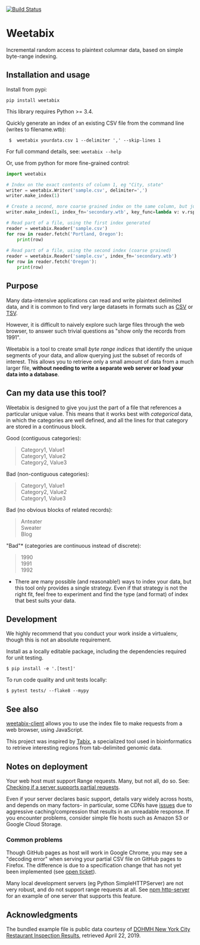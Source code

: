[![Build Status](https://travis-ci.org/abought/weetabix.svg?branch=master)](https://travis-ci.org/abought/weetabix)

# Weetabix

Incremental random access to plaintext columnar data, based on simple byte-range indexing. 

## Installation and usage

Install from pypi:

`pip install weetabix`

This library requires Python >= 3.4.

Quickly generate an index of an existing CSV file from the command line (writes to filename.wtb):

` $  weetabix yourdata.csv 1 --delimiter ',' --skip-lines 1`

For full command details, see: 
`weetabix --help`


Or, use from python for more fine-grained control:
```python
import weetabix

# Index on the exact contents of column 1, eg "City, state"
writer = weetabix.Writer('sample.csv', delimiter=',')
writer.make_index(1)

# Create a second, more coarse grained index on the same column, but just using the "state" part
writer.make_index(1, index_fn='secondary.wtb', key_func=lambda v: v.rsplit(',')[-1].strip())

# Read part of a file, using the first index generated
reader = weetabix.Reader('sample.csv')
for row in reader.fetch('Portland, Oregon'):
    print(row)
    
# Read part of a file, using the second index (coarse grained)
reader = weetabix.Reader('sample.csv', index_fn='secondary.wtb')
for row in reader.fetch('Oregon'):
    print(row)    
```


## Purpose
Many data-intensive applications can read and write plaintext delimited data, and it is common to find very large 
datasets in formats such as [CSV](https://tools.ietf.org/html/rfc4180) or
[TSV](https://www.iana.org/assignments/media-types/text/tab-separated-values).

However, it is difficult to naively explore such large files through the web browser, to answer such trivial questions 
as "show only the records from 1991". 

Weetabix is a tool to create small *byte range indices* that identify the unique segments of your data, and allow 
querying just the subset of records of interest. This allows you to retrieve only a small amount of data from a much 
larger file, **without needing to write a separate web server or load your data into a database**. 

## Can my data use this tool?

Weetabix is designed to give you just the part of a file that references a particular unique value. This means that it
 works best with *categorical* data, in which the categories are well defined, and all the lines for that category 
 are stored in a continuous block.
 
 Good (contiguous categories):
> Category1, Value1  
Category1, Value2  
Category2, Value3
 
Bad (non-contiguous categories):  
> Category1, Value1  
Category2, Value2  
Category1, Value3

Bad (no obvious blocks of related records):    
> Anteater  
Sweater  
Blog


"Bad"* (categories are continuous instead of discrete):
> 1990  
1991  
1992


* There are many possible (and reasonable!) ways to index your data, but this tool only provides a single strategy. 
Even if that strategy is not the right fit, feel free to experiment and find the type (and format) of index that best 
suits your data.


## Development

We highly recommend that you conduct your work inside a virtualenv, though this is not an absolute requirement.

Install as a locally editable package, including the dependencies required for unit testing.

`$ pip install -e '.[test]'`

To run code quality and unit tests locally:

`$ pytest tests/ --flake8 --mypy`


## See also
[weetabix-client]() allows you to use the index file to make requests from a web browser, using JavaScript.

This project was inspired by [Tabix](https://www.ncbi.nlm.nih.gov/pmc/articles/PMC3042176/), a specialized tool used 
in bioinformatics to retrieve interesting regions from tab-delimited genomic data.

## Notes on deployment
Your web host must support Range requests. Many, but not all, do so. See: 
[Checking if a server supports partial requests](https://developer.mozilla.org/en-US/docs/Web/HTTP/Range_requests#Checking_if_a_server_supports_partial_requests).

Even if your server declares basic support, details vary widely across hosts, and depends on many factors- in 
particular, some CDNs have [issues](https://github.com/whatwg/fetch/issues/747) due to aggressive caching/compression 
that results in an unreadable response. If you encounter problems, consider simple file hosts such as 
Amazon S3 or Google Cloud Storage.  

### Common problems
Though GitHub pages as host will work in Google Chrome, you may see a "decoding error" when serving your 
partial CSV file on GitHub pages to Firefox. The difference is due to a specification change that has not yet been 
implemented (see [open ticket](https://bugzilla.mozilla.org/show_bug.cgi?id=1467010)).

Many local development servers (eg Python SimpleHTTPServer) are not very robust, and do not support range 
requests at all. See [npm http-server](https://www.npmjs.com/package/http-server) for an example of one server that 
supports this feature.
 

## Acknowledgments
The bundled example file is public data courtesy of 
[DOHMH New York City Restaurant Inspection Results](https://data.cityofnewyork.us/Health/DOHMH-New-York-City-Restaurant-Inspection-Results/43nn-pn8j),
retrieved April 22, 2019.
